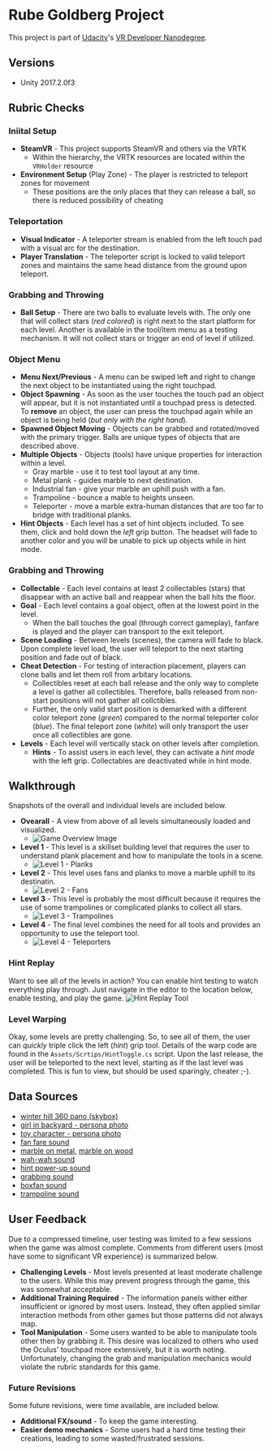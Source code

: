 # Rube Goldberg Project

This project is part of [Udacity](https://www.udacity.com "Udacity - Be in demand")'s [VR Developer Nanodegree](https://www.udacity.com/course/vr-developer-nanodegree--nd017).

## Versions
- Unity 2017.2.0f3

## Rubric Checks
### Iniital Setup
* **SteamVR** - This project supports SteamVR and others via the VRTK
    * Within the hierarchy, the VRTK resources are located within the `VRHolder` resource
* **Environment Setup** (Play Zone) - The player is restricted to teleport zones for movement
    * These positions are the only places that they can release a ball, so there is reduced possibility of cheating

### Teleportation
* **Visual Indicator** - A teleporter stream is enabled from the left touch pad with a visual arc for the destination.
* **Player Translation** - The teleporter script is locked to valid teleport zones and maintains the same head distance from the ground upon teleport.

### Grabbing and Throwing
* **Ball Setup** - There are two balls to evaluate levels with.  The only one that will collect stars (*red colored*) is right next to the start platform for each level.  Another is available in the tool/item menu as a testing mechanism.  It will not collect stars or trigger an end of level if utilized.

### Object Menu
* **Menu Next/Previous** - A menu can be swiped left and right to change the next object to be instantiated using the right touchpad.
* **Object Spawning** - As soon as the user touches the touch pad an object will appear, but it is not instantiated until a touchpad press is detected.  To **remove** an object, the user can press the touchpad again while an object is being held (*but only with the right hand*).
* **Spawned Object Moving** - Objects can be grabbed and rotated/moved with the primary trigger.  Balls are unique types of objects that are described above.
* **Multiple Objects** - Objects (tools) have unique properties for interaction within a level.
    * Gray marble - use it to test tool layout at any time.
    * Metal plank - guides marble to next destination.
    * Industrial fan - give your marble an uphill push with a fan.
    * Trampoline - bounce a mable to heights unseen.
    * Teleporter - move a marble extra-human distances that are too far to bridge with traditional planks.
* **Hint Objects** - Each level has a set of hint objects included.  To see them, click and hold down the *left* grip button.  The headset will fade to another color and you will be unable to pick up objects while in hint mode.


### Grabbing and Throwing
* **Collectable** - Each level contains at least 2 collectables (stars) that disappear with an active ball and reappear when
the ball hits the floor.
* **Goal** - Each level contains a goal object, often at the lowest point in the level.  
   * When the ball touches the goal (through correct gameplay), fanfare is played and the player can transport to the exit teleport.
* **Scene Loading** - Between levels (scenes), the camera will fade to black.  Upon complete level load, the user will teleport to the next starting position and fade out of black.
* **Cheat Detection** - For testing of interaction placement, players can clone balls and let them roll from arbitary locations.  
    * Collectibles reset at each ball release and the only way to complete a level is gather all collectibles.  Therefore, balls released from non-start positions will not gather all collctibles. 
    * Further, the only valid start position is demarked with a different color teleport zone (*green*) compared to the normal teleporter color (*blue*).  The final teleport zone (*white*) will only transport the user once all collectibles are gone.
* **Levels** - Each level will vertically stack on other levels after completion.
    * **Hints** - To assist users in each level, they can activate a *hint mode* with the left grip.  Collectables are deactivated while in hint mode.

## Walkthrough
Snapshots of the overall and individual levels are 
included below.

* **Ovearall** - A view from above of all levels simultaneously
  loaded and visualized.
    * ![Game Overview Image](docs/play_0_overall.jpg)
* **Level 1** - This level is a skillset building level that
  requires the user to understand plank placement and 
  how to manipulate the tools in a scene.
    * ![Level 1 - Planks](docs/play_1_planks.jpg)
* **Level 2** - This level uses fans and planks to move
  a marble uphill to its destinatin.
    * ![Level 2 - Fans](docs/play_2_fans.jpg)
* **Level 3** - This level is probably the most difficult 
  because it requires the use of some trampolines or 
  complicated planks to collect all stars.
    * ![Level 3 - Trampolines](docs/play_3_trampoline.jpg)
* **Level 4** - The final level combines the need for all
  tools and provides an opportunity to use the teleport
  tool. 
    * ![Level 4 - Teleporters](docs/play_4_teleport.jpg)

### Hint Replay
Want to see all of the levels in action? You can enable hint 
testing to watch everything play through.  Just navigate in the editor to the location below, enable testing, and play the
game. 
![Hint Replay Tool](docs/hint_player_shortcut.jpg)

### Level Warping
Okay, some levels are pretty challenging.  So, to see all of
them, the user can *quickly* triple click the left (*hint*) grip tool.
Details of the warp code are found in the `Assets/Scrtips/HintToggle.cs` script.
Upon the last release, the user will be teleported to the 
next level, starting as if the last level was completed.  This
is fun to view, but should be used sparingly, cheater ;-).

## Data Sources
* [winter hill 360 pano (skybox)](https://flic.kr/p/dU4VgM)
* [girl in backyard - persona photo](https://www.pexels.com/photo/girl-staring-at-the-sky-630770/)
* [toy character - persona photo](https://www.pexels.com/photo/shallow-focus-photography-of-luigi-plastic-figure-209679/)
* [fan fare sound](https://freesound.org/people/pel2na/sounds/321937/)
* [marble on metal](https://www.zapsplat.com/music/marble-roll-on-metal-1/), [marble on wood](https://www.zapsplat.com/music/glass-marble-roll-on-wooden-floor-2/)
* [wah-wah sound](https://freesound.org/people/Doctor_Jekyll/sounds/240195/)
* [hint power-up sound](https://freesound.org/people/Timbre/sounds/171595/)
* [grabbing sound](https://freesound.org/people/ihitokage/sounds/395332/)
* [boxfan sound](https://freesound.org/people/n_audioman/sounds/294460/)
* [trampoline sound](https://freesound.org/people/duckduckpony/sounds/130510/)


## User Feedback
Due to a compressed timeline, user testing was limited to a few
sessions when the game was almost complete.  Comments from
different users (most have some to significant VR experience)
is summarized below.

* **Challenging Levels** - Most levels presented at least moderate
  challenge to the users. While this may prevent progress
  through the game, this was somewhat acceptable.
* **Additional Training Required** - The information panels
  wither either insufficient or ignored by most users.  Instead,
  they often applied similar interaction methods from other 
  games but those patterns did not always map.
* **Tool Manipulation** - Some users wanted to be able to 
  manipulate tools other then by grabbing it.  This desire
  was localized to others who used the Oculus' touchpad
  more extensively, but it is worth noting.  Unfortunately,
  changing the grab and manipulation mechanics would violate
  the rubric standards for this game.

### Future Revisions
Some future revisions, were time available, are included 
below.

* **Additional FX/sound** - To keep the game interesting.
* **Easier demo mechanics** - Some users had a hard time 
  testing their creations, leading to some wasted/frustrated
  sessions.
